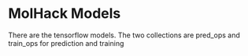 # MolHack Models
There are the tensorflow models. The two collections are pred_ops and train_ops for prediction and training
